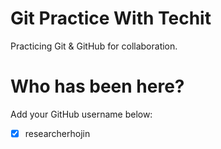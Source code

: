 # Git Practice With Techit

Practicing Git &amp; GitHub for collaboration.

# Who has been here?

Add your GitHub username below:

- [x] researcherhojin
